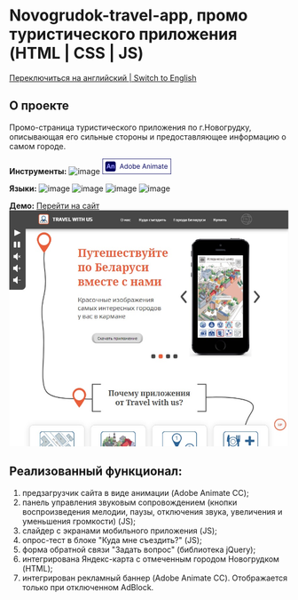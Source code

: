 # Novogrudok-travel-app, промо туристического приложения (HTML | CSS | JS)

[Переключиться на английский | Switch to English](./readme.md)

## О проекте
Промо-страница туристического приложения по г.Новогрудку, описывающая его сильные стороны и предоставляющее информацию о самом городе.

**Инструменты:** 
![image](https://img.shields.io/badge/VSCode-0078D4?style=for-the-badge&logo=visual%20studio%20code&logoColor=white "Visual Studio Code")
![image](./images/logo_animate.png "Adobe Animate")

**Языки:** 
![image](https://img.shields.io/badge/HTML5-E34F26?style=for-the-badge&logo=html5&logoColor=white "HTML") 
![image](https://img.shields.io/badge/CSS3-1572B6?style=for-the-badge&logo=css3&logoColor=white "CSS") 
![image](https://img.shields.io/badge/JavaScript-323330?style=for-the-badge&logo=javascript&logoColor=F7DF1E "JS") 
![image](https://img.shields.io/badge/jQuery-0769AD?style=for-the-badge&logo=jquery&logoColor=white "jQuery") 

**Демо:** [Перейти на сайт](https://the-all-spark.github.io/Novogrudok-travel-app/)  
![screenshot](./images/site_screenshot.jpg "Скриншот сайта")

## Реализованный функционал:
1. предзагрузчик сайта в виде анимации (Adobe Animate CC);
2. панель управления звуковым сопровождением (кнопки воспроизведения мелодии, паузы, отключения звука, увеличения и уменьшения громкости) (JS);
3. слайдер с экранами мобильного приложения (JS);
4. опрос-тест в блоке "Куда мне съездить?" (JS);
5. форма обратной связи "Задать вопрос" (библиотека jQuery);
6. интегрирована Яндекс-карта с отмеченным городом Новогрудком (HTML);
7. интегрирован рекламный баннер (Adobe Animate CC). Отображается только при отключенном AdBlock.
